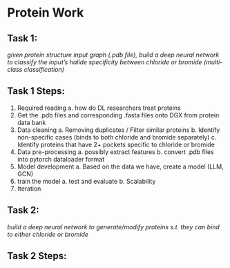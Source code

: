 # Protein Work

## Task 1: 
*given protein structure input graph (.pdb file), build a deep neural network to classify the input’s halide specificity between chloride or bromide (multi-class classification)*

## Task 1 Steps:

1. Required reading
   a. how do DL researchers treat proteins
2. Get the .pdb files and corresponding .fasta files onto DGX from protein data bank
3. Data cleaning
   a. Removing duplicates / Filter similar proteins
   b. Identify non-specific cases (binds to both chloride and bromide separately)
   c. Identify proteins that have 2+ pockets specific to chloride or bromide
4. Data pre-processing
   a. possibly extract features
   b. convert .pdb files into pytorch dataloader format
5. Model development
   a. Based on the data we have, create a model (LLM, GCN)
6. train the model
   a. test and evaluate 
   b. Scalability
7. Iteration

## Task 2:
*build a deep neural network to generate/modify proteins s.t. they can bind to either chloride or bromide*

## Task 2 Steps: